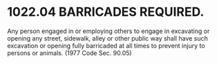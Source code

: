 1022.04 BARRICADES REQUIRED.
============================

Any person engaged in or employing others to engage in excavating or
opening any street, sidewalk, alley or other public way shall have such
excavation or opening fully barricaded at all times to prevent injury to
persons or animals. (1977 Code Sec. 90.05)
